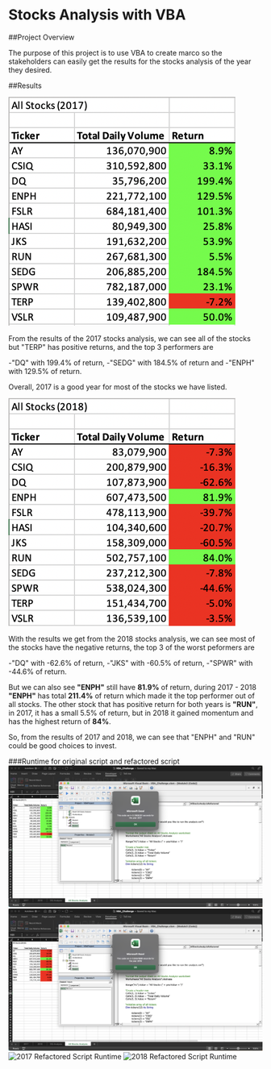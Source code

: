 # Stocks Analysis with VBA

##Project Overview

The purpose of this project is to use VBA to create marco so the stakeholders can easily get the results for the stocks analysis of the year they desired.


##Results

![2017 Stocks Analysis Result](2017_Stocks_Analysis_Results.png)

From the results of the 2017 stocks analysis, we can see all of the stocks but "TERP" has positive returns, and the top 3 performers are 

-"DQ" with 199.4% of return, 
-"SEDG" with 184.5% of return and 
-"ENPH" with 129.5% of return. 

Overall, 2017 is a good year for most of the stocks we have listed.

![2018 Stocks Analysis Result](2018_Stocks_Analysis_Results.png)

With the results we get from the 2018 stocks analysis, we can see most of the stocks have the negative returns, the top 3 of the worst peformers are

-"DQ" with -62.6% of return, 
-"JKS" with -60.5% of return, 
-"SPWR" with -44.6% of return. 

But we can also see **"ENPH"** still have **81.9%** of return, during 2017 - 2018 **"ENPH"** has total **211.4%** of return which made it the top performer out of all stocks. The other stock that has positive return for both years is **"RUN"**, in 2017, it has a small 5.5% of return, but in 2018 it gained momentum and has the highest return of **84%**.

So, from the results of 2017 and 2018, we can see that "ENPH" and "RUN" could be good choices to invest.

###Runtime for original script and refactored script
![2017 Original Script Runtime](2017_AllStocksAnalysis_Original_Script_runtime.png)
![2018 Original Script Runtime](2018_AllStocksAnalysis_Original_Script_runtime.png)
![2017 Refactored Script Runtime](2017_VBA_Challenge.png)
![2018 Refactored Script Runtime](2018_VBA_Challenge.png)

